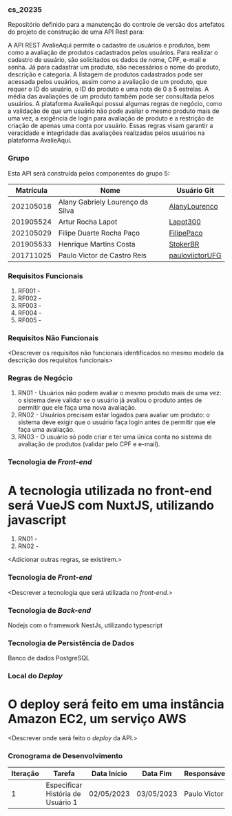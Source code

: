 ### cs_20235

Repositório definido para a manutenção do controle de versão dos artefatos do projeto de construção de uma API Rest para:

A API REST AvalieAqui permite o cadastro de usuários e produtos, bem como a avaliação de produtos cadastrados pelos usuários. Para realizar o cadastro de usuário, são solicitados os dados de nome, CPF, e-mail e senha. Já para cadastrar um produto, são necessários o nome do produto, descrição e categoria. A listagem de produtos cadastrados pode ser acessada pelos usuários, assim como a avaliação de um produto, que requer o ID do usuário, o ID do produto e uma nota de 0 a 5 estrelas. A média das avaliações de um produto também pode ser consultada pelos usuários. A plataforma AvalieAqui possui algumas regras de negócio, como a validação de que um usuário não pode avaliar o mesmo produto mais de uma vez, a exigência de login para avaliação de produto e a restrição de criação de apenas uma conta por usuário. Essas regras visam garantir a veracidade e integridade das avaliações realizadas pelos usuários na plataforma AvalieAqui.

### Grupo

Esta API será construída pelos componentes do grupo 5:

| Matrícula | Nome                             | Usuário Git                                           |
| --------- | -------------------------------- | ----------------------------------------------------- |
| 202105018 | Alany Gabriely Lourenço da Silva | [AlanyLourenco](https://github.com/AlanyLourenco)     |
| 201905524 | Artur Rocha Lapot                | [Lapot300](https://github.com/Lapot300)               |
| 202105029 | Filipe Duarte Rocha Paço         | [FilipePaco](https://github.com/FilipePaco)           |
| 201905533 | Henrique Martins Costa           | [StokerBR](https://github.com/StokerBR)               |
| 201711025 | Paulo Victor de Castro Reis      | [pauloviictorUFG](https://github.com/pauloviictorUFG) |

### Requisitos Funcionais

1. RF001 - <descrever>
2. RF002 - <descrever>
3. RF003 - <descrever>
4. RF004 - <descrever>
5. RF005 - <descrever>

### Requisitos Não Funcionais

<Descrever os requisitos não funcionais identificados no mesmo modelo da descrição dos requisitos funcionais>

### Regras de Negócio

1. RN01 - Usuários não podem avaliar o mesmo produto mais de uma vez: o sistema deve validar se o usuário já avaliou o produto antes de permitir que ele faça uma nova avaliação.
2. RN02 - Usuários precisam estar logados para avaliar um produto: o sistema deve exigir que o usuário faça login antes de permitir que ele faça uma avaliação.
3. RN03 - O usuário só pode criar e ter uma única conta no sistema de avaliação de produtos (validar pelo CPF e e-mail).

### Tecnologia de _Front-end_
A tecnologia utilizada no front-end será VueJS com NuxtJS, utilizando javascript
=======

1. RN01 - <descrever>
2. RN02 - <descrever>

<Adicionar outras regras, se existirem.>

### Tecnologia de _Front-end_
<Descrever a tecnologia que será utilizada no _front-end_.>

### Tecnologia de _Back-end_
Nodejs com o framework NestJs, utilizando typescript

### Tecnologia de Persistência de Dados
Banco de dados PostgreSQL

### Local do _Deploy_
O deploy será feito em uma instância Amazon EC2, um serviço AWS
=======

<Descrever onde será feito o _deploy_ da API.>

### Cronograma de Desenvolvimento

| Iteração | Tarefa                            | Data Início | Data Fim   | Responsável  | Situação   |
| -------- | --------------------------------- | ----------- | ---------- | ------------ | ---------- |
| 1        | Especificar História de Usuário 1 | 02/05/2023  | 03/05/2023 | Paulo Victor | Programada |
